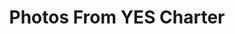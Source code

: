 ---
title: "Photos From YES Charter"
draft: false
# page title background image
bg_image: "images/banner.webp"
# meta description
description: "YES Charter Academy Photo Gallery"
---